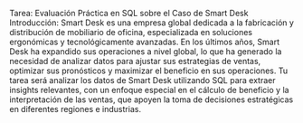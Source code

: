 Tarea: Evaluación Práctica en SQL sobre el Caso de Smart Desk
Introducción:
Smart Desk es una empresa global dedicada a la fabricación y distribución de mobiliario
de oficina, especializada en soluciones ergonómicas y tecnológicamente avanzadas. En
los últimos años, Smart Desk ha expandido sus operaciones a nivel global, lo que ha
generado la necesidad de analizar datos para ajustar sus estrategias de ventas,
optimizar sus pronósticos y maximizar el beneficio en sus operaciones.
Tu tarea será analizar los datos de Smart Desk utilizando SQL para extraer insights
relevantes, con un enfoque especial en el cálculo de beneficio y la interpretación de las
ventas, que apoyen la toma de decisiones estratégicas en diferentes regiones e
industrias.
